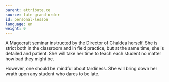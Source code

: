```yaml
---
parent: attribute.ce
source: fate-grand-order
id: personal-lesson
language: en
weight: 0
---
```


A Magecraft seminar instructed by the Director of Chaldea herself.
She is strict both in the classroom and in field practice, but at the same time, she is detailed and patient.
She will take her time to teach each student no matter how bad they might be.

However, one should be mindful about tardiness.
She will bring down her wrath upon any student who dares to be late.

